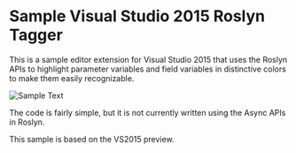 # Sample Visual Studio 2015 Roslyn Tagger

This is a sample editor extension for Visual Studio 2015 that uses the 
Roslyn APIs to highlight parameter variables and field variables in distinctive
colors to make them easily recognizable.

![Sample Text](http://winterdom.com/wp-content/uploads/2014/11/RoslynColorizer.png)

The code is fairly simple, but it is not currently written using the
Async APIs in Roslyn.

This sample is based on the VS2015 preview.
